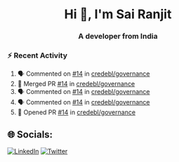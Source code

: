 <h1 align="center">Hi 👋, I'm Sai Ranjit</h1>
<h3 align="center">A developer from India</h3>

### :zap: Recent Activity

<!--START_SECTION:activity-->
1. 🗣 Commented on [#14](https://github.com/credebl/governance/pull/14#issuecomment-2637515207) in [credebl/governance](https://github.com/credebl/governance)
2. 🎉 Merged PR [#14](https://github.com/credebl/governance/pull/14) in [credebl/governance](https://github.com/credebl/governance)
3. 🗣 Commented on [#14](https://github.com/credebl/governance/pull/14#issuecomment-2637408959) in [credebl/governance](https://github.com/credebl/governance)
4. 🗣 Commented on [#14](https://github.com/credebl/governance/pull/14#issuecomment-2637303751) in [credebl/governance](https://github.com/credebl/governance)
5. 💪 Opened PR [#14](https://github.com/credebl/governance/pull/14) in [credebl/governance](https://github.com/credebl/governance)
<!--END_SECTION:activity-->

## 🌐 Socials:
[![LinkedIn](https://img.shields.io/badge/LinkedIn-%230077B5.svg?logo=linkedin&logoColor=white)](https://linkedin.com/in/sairanjit) [![Twitter](https://img.shields.io/badge/Twitter-%231DA1F2.svg?logo=Twitter&logoColor=white)](https://twitter.com/sairanjit_) 
